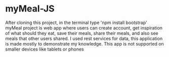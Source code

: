 # myMeal-JS
After cloning this project, in the terminal type 'npm install bootstrap'
myMeal project is web app where users can create account, get inspiration of what should they eat,
save their meals, share their meals, and also see meals that other users shared.
I used rest services for data, this application is made mostly to demonstrate my knowledge.
This app is not supported on smaller devices like tablets or phones
